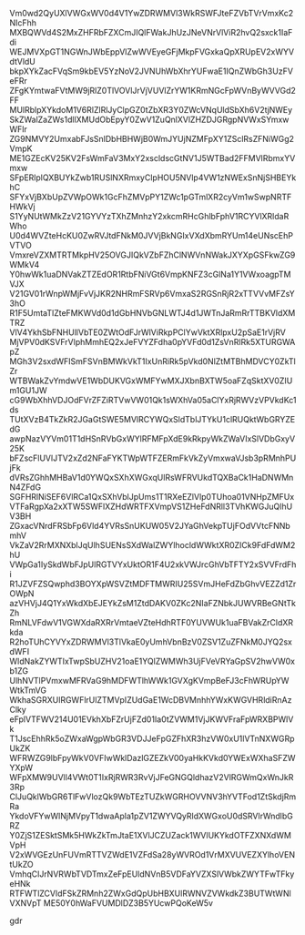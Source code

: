 Vm0wd2QyUXlVWGxWV0d4V1YwZDRWMVl3WkRSWFJteFZVbTVrVmxKc2NIcFhh
MXBQWVd4S2MxZHFRbFZXCmJIQlFWakJhUzJNeVNrVlViR2hvQ2sxck1IaFdi
WEJMVXpGT1NGWnJWbEppVlZwWVEyeGFjMkpFVGxkaQpXRUpEV2xWYVdtVldU
bkpXYkZacFVqSm9kbEV5YzNoV2JVNUhWbXhrYUFwaE1IQnZWbGh3UzFVeFRr
ZFgKYmtwaFVtMW9jRlZ0TlVOVlJrVjVUVlZrYW1KRmNGcFpWVnByWVVGd2FF
MUlRblpXYkdoM1V6RlZlRlJyClpGZ0tZbXR3Y0ZWcVNqUldSbXh6V2tjNWEy
SkZWalZaZWs1dllXMUdObEpyY0ZwV1ZuQnlXVlZHZDJGRgpNVWxSYmxwWFlr
ZG9NMVY2UmxabFJsSnlDbHBHWjB0WmJYUjNZMFpXY1ZSclRsZFNiWGg2VmpK
ME1GZEcKV25KV2FsWmFaV3MxY2xscldscGtNV1J5WTBad2FFMVlRbmxYVmxw
SFpERlplQXBUYkZwb1RUSlNXRmxyClpHOU5NVlp4VW1zNWExSnNjSHBEYkhC
SFYxVjBXbUpZVWpOWk1GcFhZMVpPY1ZWc1pGTmlXR2cyVm1wSwpNRTFHWkVj
S1YyNUtWMkZzV21GYVYzTXhZMnhzY2xkcmRHcGhlbFphV1RCYVlXRldaRWho
U0d4WVZteHcKU0ZwRVJtdFNkM0JVVjBkNGIxVXdXbmRYUm14eUNscEhPVTVO
VmxreVZXMTRTMkpHV25OVGJIQkVZbFZhClNWVnNWakJXYXpGSFkwZG9WMkV4
Y0hwWk1uaDNVakZTZEdOR1RtbFNiVGt6VmpKNFZ3cGlNa1Y1VWxoagpTMVJX
V21GV01rWnpWMjFvVjJKR2NHRmFSRVp6VmxaS2RGSnRjR2xTTVVvMFZsY3hO
R1F5UmtaTlZteFMKWVd0d1dGbHNVbGNLWTJ4d1JWTnJaRmRrTTBKVldXMTRZ
VlV4YkhSbFNHUllVbTE0ZWtOdFJrWlViRkpPClYwVktXRlpxU2pSaE1rVjRV
MjVPV0dKSVFrVlphMmhEQ2xJeFVYZFdha0pYVFd0d1ZsVnRlRk5XTURGWApZ
MGh3V2sxdWFISmFSVnBMWkVkT1IxUnRiRk5pVkd0NlZtMTBhMDVCY0ZkTlZr
WTBWakZvYmdwVE1WbDUKVGxWMFYwMXJXbnBXTW5oaFZqSktXV0ZIUm1GU1JW
cG9WbXhhVDJOdFVrZFZiRTVwVW01Qk1sWXhVa05aClYxRjRWVzVPVkdKc1ds
TUtXVzB4TkZkR2JGaGtSWE5MVlRCYWQxSldTblJTYkU1clRUQktWbGRYZEdG
awpNazVYVm01T1dHSnRVbGxWYlRFMFpXdE9kRkpyWkZWaVIxSlVDbGxyV25K
bFZscFlUVlJTV2xZd2NFaFYKTWpWTFZERmFkVkZyVmxwaVJsb3pRMnhPUjFk
dVRsZGhhMHBaV1d0YWQxSXhXWGxqUlRsWFRVUkdTQXBaCk1HaDNWMnN4ZFdG
SGFHRlNiSEF6VlRCa1QxSXhVblJpUms1T1RXeEZlVlp0TUhoa01VNHpZMFUx
VTFaRgpXa2xXTW5SWFlXZHdWRTFXVmpVS1ZHeFdNRll3TVhKWGJuQlhUV3BH
ZGxacVNrdFRSbFp6Vld4YVRsSnUKUW05V2JYaGhVekpTUjFOdVVtcFNNbmhV
VkZaV2RrMXNXblJqUlhSUENsSXdWalZWYlhocldWWktXR0ZICk9FdFdWM2hU
VWpGa1IySkdWbFJpUlRGTVYxUktOR1F4U2xkVWJrcGhVbTFTY2xSVVFrdFhi
R1JZVFZSQwphd3BOYXpWSVZtMDFTMWRIU25SVmJHeFdZbGhvVEZZd1ZrOWpN
azVHVjJ4Q1YxWkdXbEJEYkZsM1ZtdDAKV0ZKc2NIaFZNbkJUWVRBeGNtTkZh
RmNLVFdwV1VGWXdaRXRrVmtaeVZteHdhRTF0YUVWUk1uaFBVakZrCldXRkda
R2hoTUhCYVYxZDRWMVl3TlVkaE0yUmhVbnBzV0ZSV1ZuZFNkM0JYQ2sxdWFI
WldNakZYWTIxTwpSbUZHV21oaE1YQlZWMWh3UjFVeVRYaGpSV2hwVW0xb1ZG
UlhNVTlPVmxwMFRVaG9hMDFWTlhWWk1GVXgKVmpBeFJ3cFhWRUpYWWtkTmVG
WkhaSGRXUlRGWFlrUlZTMVpIZUdGaE1WcDBVMnhhYWxKWGVHRldiRnAzClky
eFplVTFWV214U01EVkhXbFZrUjFZd01Ia0tZVWM1VjJKWVFraFpWRXBPWlVk
T1JscEhhRk5oZWxaWgpWbGR3VDJJeFpGZFhXR3hzVW0xU1lVTnNXWGRpUkZK
WFRWZG9lbFpyWkV0VFIwWklDazlGZEZkV00yaHkKVkd0YWExWXhaSFZWYXpW
WFpXMW9UVll4VWt0T1IxRjRWR3RvVjJFeGNGQldhazV2VlRGWmQxWnJkR3Rp
ClJuQklWbGR6TlFwVlozQk9WbTEzTUZkWGRHOVVNV3hYVTFod1ZtSkdjRmRa
YkdoVFYwWlNjMVpyT1dwaApla1pZV1ZWYVQyRldXWGxoU0dSRVlrWndlbGRZ
Y0ZjS1ZESktSMk5HWkZkTmJtaE1XVlJCZUZack1WVlUKYkdOTFZXNXdWMVpH
V2xWVGEzUnFUVmRTTVZWdE1VZFdSa28yWVROd1VrMXVUVEZXYlhoVENtUkZO
VmhqClJrNVRWbTVDTmxZeFpEUldNVnB5VDFaYVZXSlVWbkZWYTFwTFkyeHNk
RTFWTlZCVldFSkZRMnh2ZWxGdQpUbHBXUlRWNVZVWkdkZ3BUTWtWNlVXNVpT
ME50Y0hWaFVUMDlDZ3B5YUcwPQoKeW5v

gdr